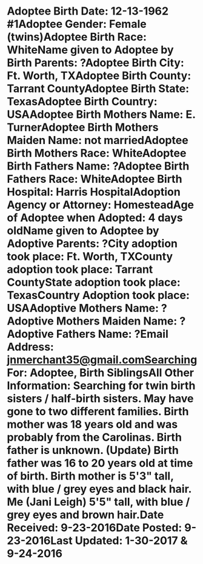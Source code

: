 # Adoptee Birth Date: 12-13-1962 #1Adoptee Gender: Female (twins)Adoptee Birth Race: WhiteName given to Adoptee by Birth Parents: ?Adoptee Birth City: Ft. Worth, TXAdoptee Birth County: Tarrant CountyAdoptee Birth State: TexasAdoptee Birth Country: USAAdoptee Birth Mothers Name: E. TurnerAdoptee Birth Mothers Maiden Name: not marriedAdoptee Birth Mothers Race: WhiteAdoptee Birth Fathers Name: ?Adoptee Birth Fathers Race: WhiteAdoptee Birth Hospital: Harris HospitalAdoption Agency or Attorney: HomesteadAge of Adoptee when Adopted: 4 days oldName given to Adoptee by Adoptive Parents: ?City adoption took place: Ft. Worth, TXCounty adoption took place: Tarrant CountyState adoption took place: TexasCountry Adoption took place: USAAdoptive Mothers Name: ?Adoptive Mothers Maiden Name: ?Adoptive Fathers Name: ?Email Address: jnmerchant35@gmail.comSearching For: Adoptee, Birth SiblingsAll Other Information: Searching for twin birth sisters / half-birth sisters. May have gone to two different families. Birth mother was 18 years old and was probably from the Carolinas. Birth father is unknown. (Update) Birth father was 16 to 20 years old at time of birth. Birth mother is 5'3" tall, with blue / grey eyes and black hair. Me (Jani Leigh) 5'5" tall, with blue / grey eyes and brown hair.Date Received: 9-23-2016Date Posted: 9-23-2016Last Updated: 1-30-2017 & 9-24-2016